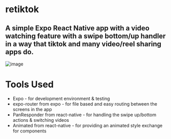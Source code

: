 # retiktok
## A simple Expo React Native app with a video watching feature with a swipe bottom/up handler in a way that tiktok and many video/reel sharing apps do.
![image](https://github.com/Dagmawi-22/retiktok/assets/109204719/fedab553-70de-4b88-bd97-31498e1b0742)


# Tools Used
- Expo - for development environment & testing
- expo-router from expo - for file based and easy routing between the screens in the app
- PanResponder from react-native - for handling the swipe up/bottom actions & switching videos
- Animated from react-native - for providing an animated style exchange for components
  
